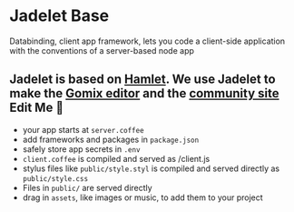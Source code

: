 Jadelet Base
=================

Databinding, client app framework, lets you code a client-side application with the conventions of a server-based node app





Jadelet is based on [Hamlet](http://hamlet.coffee). We use Jadelet to make the [Gomix editor](https://gomix.com/#!/project/jadelet-base) and the [community site](http://gomix.com/community)
Edit Me 🎤
-----------

- your app starts at `server.coffee`
- add frameworks and packages in `package.json`
- safely store app secrets in `.env`
- `client.coffee` is compiled and served as /client.js
- stylus files like `public/style.styl` is compiled and served directly as `public/style.css`
- Files in `public/` are served directly
- drag in `assets`, like images or music, to add them to your project
